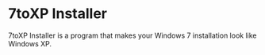 # 7toXP Installer
7toXP Installer is a program that makes your Windows 7 installation look like Windows XP.
